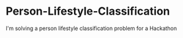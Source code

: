 # Person-Lifestyle-Classification
I'm solving a person lifestyle classification problem for a Hackathon 
